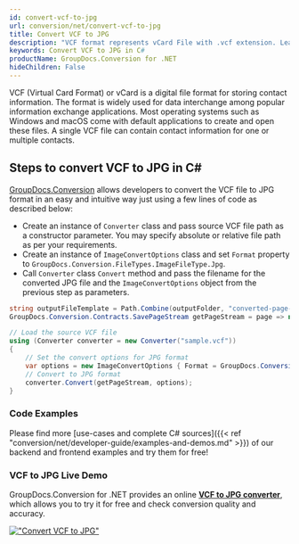 ```yaml
---
id: convert-vcf-to-jpg
url: conversion/net/convert-vcf-to-jpg
title: Convert VCF to JPG
description: "VCF format represents vCard File with .vcf extension. Learn how to convert VCF to JPG file programmatically in C# language using GroupDocs.Conversion for .NET library."
keywords: Convert VCF to JPG in C#
productName: GroupDocs.Conversion for .NET
hideChildren: False
---
```


VCF (Virtual Card Format) or vCard is a digital file format for storing contact information. The format is widely used for data interchange among popular information exchange applications. Most operating systems such as Windows and macOS come with default applications to create and open these files. A single VCF file can contain contact information for one or multiple contacts.

## Steps to convert VCF to JPG in C#

[GroupDocs.Conversion](https://products.groupdocs.com/conversion/net) allows developers to convert the VCF file to JPG format in an easy and intuitive way just using a few lines of code as described below:

* Create an instance of `Converter` class and pass source VCF file path as a constructor parameter. You may specify absolute or relative file path as per your requirements. 
* Create an instance of `ImageConvertOptions` class and set `Format` property to `GroupDocs.Conversion.FileTypes.ImageFileType.Jpg`.
* Call `Converter` class `Convert` method and pass the filename for the converted JPG file and the `ImageConvertOptions` object from the previous step as parameters.

```csharp
string outputFileTemplate = Path.Combine(outputFolder, "converted-page-{0}.jpg");
GroupDocs.Conversion.Contracts.SavePageStream getPageStream = page => new FileStream(string.Format(outputFileTemplate, page), FileMode.Create);

// Load the source VCF file
using (Converter converter = new Converter("sample.vcf"))
{
    // Set the convert options for JPG format
    var options = new ImageConvertOptions { Format = GroupDocs.Conversion.FileTypes.ImageFileType.Jpg };   
    // Convert to JPG format
    converter.Convert(getPageStream, options);
}
```

### Code Examples

Please find more [use-cases and complete C# sources]({{< ref "conversion/net/developer-guide/examples-and-demos.md" >}}) of our backend and frontend examples and try them for free!

### VCF to JPG Live Demo

GroupDocs.Conversion for .NET provides an online [**VCF to JPG converter**](https://products.groupdocs.app/conversion/vcf-to-jpg), which allows you to try it for free and check conversion quality and accuracy.

[!["Convert VCF to JPG"](conversion/net/images/convert-to-jpg/convert-vcf-to-jpg.png)](https://products.groupdocs.app/conversion/vcf-to-jpg)